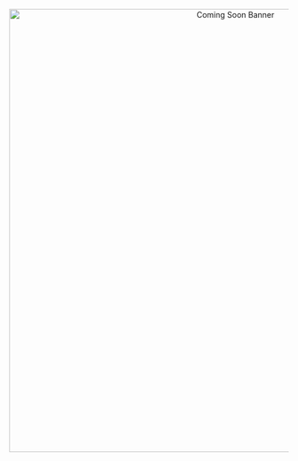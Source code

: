 <p align="center">
  <img src="https://res.cloudinary.com/df5hitkbj/image/upload/v1718605910/converasys_github_coming_soon_banner_1_gbna6d.png" alt="Coming Soon Banner" width="800">
</p>
